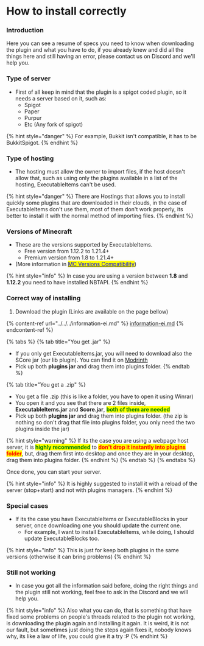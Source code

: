 # How to install correctly

### Introduction

Here you can see a resume of specs you need to know when downloading the plugin and what you have to do, if you already knew and did all the things here and still having an error, please contact us on Discord and we'll help you.

### Type of server

* First of all keep in mind that the plugin is a spigot coded plugin, so it needs a server based on it, such as:
  * Spigot
  * Paper
  * Purpur
  * Etc (Any fork of spigot)

{% hint style="danger" %}
For example, Bukkit isn't compatible, it has to be BukkitSpigot.
{% endhint %}

### Type of hosting

* The hosting must allow the owner to import files, if the host doesn't allow that, such as using only the plugins available in a list of the hosting, ExecutableItems can't be used.

{% hint style="danger" %}
There are Hostings that allows you to install quickly some plugins that are downloaded in their clouds, in the case of ExecutableItems don't use them, most of them don't work properly, its better to install it with the normal method of importing files.
{% endhint %}

### Versions of Minecraft

* These are the versions supported by ExecutableItems.
  * Free version from 1.12.2 to 1.21.4+
  * Premium version from 1.8 to 1.21.4+
* &#x20;(More information in [<mark style="color:blue;">MC Versions Compatibility</mark>](../../../mc-versions-compatibility.md))

{% hint style="info" %}
In case you are using a version between **1.8** and **1.12.2** you need to have installed NBTAPI.
{% endhint %}

### Correct way of installing

1. Download the plugin (Links are available on the page bellow)

{% content-ref url="../../../information-ei.md" %}
[information-ei.md](../../../information-ei.md)
{% endcontent-ref %}

{% tabs %}
{% tab title="You get .jar" %}
* If you only get ExecutableItems.jar, you will need to download also the SCore jar (our lib plugin). You can find it on [Modrinth ](https://modrinth.com/plugin/score)
* Pick up both **plugins jar** and drag them into plugins folder.
{% endtab %}

{% tab title="You get a .zip" %}
* You get a file .zip (this is like a folder, you have to open it using Winrar)
* You open it and you see that there are 2 files inside, **ExecutableItems.jar** and **Score.jar**, <mark style="color:green;">**both of them are needed**</mark>
* Pick up both **plugins jar** and drag them into plugins folder. (the zip is nothing so don't drag that file into plugins folder, you only need the two plugins inside the jar)

{% hint style="warning" %}
If its the case you are using a webpage host server, it is <mark style="color:green;">**highly recommended**</mark> to <mark style="color:red;">**don't drop it instantly into plugins folder**</mark>, but, drag them first into desktop and once they are in your desktop, drag them into plugins folder.
{% endhint %}
{% endtab %}
{% endtabs %}

Once done, you can start your server.

{% hint style="info" %}
It is highly suggested to install it with a reload of the server (stop+start) and not with plugins managers.
{% endhint %}

### Special cases

* If its the case you have ExecutableItems or ExecutableBlocks in your server, once downloading one you should update the current one.
  * For example, I want to install ExecutableItems, while doing, I should update ExecutableBlocks too.

{% hint style="info" %}
This is just for keep both plugins in the same versions (otherwise it can bring problems)
{% endhint %}

### Still not working

* In case you got all the information said before, doing the right things and the plugin still not working, feel free to ask in the Discord and we will help you.

{% hint style="info" %}
Also what you can do, that is something that have fixed some problems on people's threads related to the plugin not working, is downloading the plugin again and installing it again. It is weird, it is not our fault, but sometimes just doing the steps again fixes it, nobody knows why, its like a law of life, you could give it a try :P
{% endhint %}
